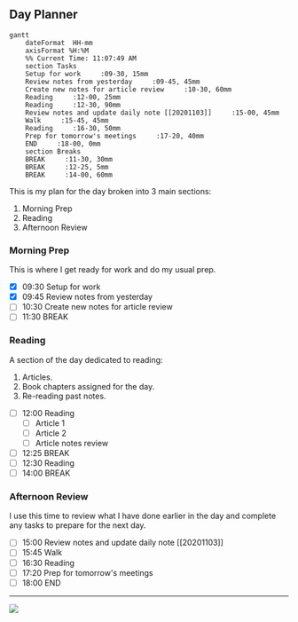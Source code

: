## Day Planner
```mermaid
gantt
    dateFormat  HH-mm
    axisFormat %H:%M
    %% Current Time: 11:07:49 AM
    section Tasks
    Setup for work     :09-30, 15mm
    Review notes from yesterday     :09-45, 45mm
    Create new notes for article review     :10-30, 60mm
    Reading     :12-00, 25mm
    Reading     :12-30, 90mm
    Review notes and update daily note [[20201103]]     :15-00, 45mm
    Walk     :15-45, 45mm
    Reading     :16-30, 50mm
    Prep for tomorrow's meetings     :17-20, 40mm
    END     :18-00, 0mm
    section Breaks
    BREAK     :11-30, 30mm
    BREAK     :12-25, 5mm
    BREAK     :14-00, 60mm
```

This is my plan for the day broken into 3 main sections:
1. Morning Prep
2. Reading
3. Afternoon Review

### Morning Prep

This is where I get ready for work and do my usual prep.

- [x] 09:30 Setup for work
- [x] 09:45 Review notes from yesterday
- [ ] 10:30 Create new notes for article review
- [ ] 11:30 BREAK

### Reading

A section of the day dedicated to reading:

1. Articles.
2. Book chapters assigned for the day.
3. Re-reading past notes.
   
- [ ] 12:00 Reading
  - [ ] Article 1
  - [ ] Article 2
  - [ ] Article notes review
- [ ] 12:25 BREAK
- [ ] 12:30 Reading
- [ ] 14:00 BREAK

### Afternoon Review

I use this time to review what I have done earlier in the day and complete any tasks to prepare for the next day.

- [ ] 15:00 Review notes and update daily note [[20201103]]
- [ ] 15:45 Walk
- [ ] 16:30 Reading
- [ ] 17:20 Prep for tomorrow's meetings
- [ ] 18:00 END
---
[![](https://mermaid.ink/img/pako:eNpdUD1rxDAM_StCcwJxepO3g9BOma5LwYuIlatpYhdHGcpx_71ynXK0wmD5ffDwu-GUPKPFK0URF0FHgiwMZ3gpEAyBrpnWSnkSfk55JQF402nHsR2Gym08SUgRLvWu4BmEtg94jCXTQN-ZU9sZPQ08df6QxiTvnB8GS7PomwxAsfi_MYe8gq_FE2Ihj5jfCNMXt-kPN_0PAQv9yWODK-u3gtcqbkXqUHUrO7S6ep5pX8Shi3eV0i7p8hUntJJ3bnD_LL0cRaGdadkUZR8k5bHW-9Py_Rv7FWwr?type=png)](https://mermaid-js.github.io/mermaid-live-editor/edit#pako:eNpdUD1rxDAM_StCcwJxepO3g9BOma5LwYuIlatpYhdHGcpx_71ynXK0wmD5ffDwu-GUPKPFK0URF0FHgiwMZ3gpEAyBrpnWSnkSfk55JQF402nHsR2Gym08SUgRLvWu4BmEtg94jCXTQN-ZU9sZPQ08df6QxiTvnB8GS7PomwxAsfi_MYe8gq_FE2Ihj5jfCNMXt-kPN_0PAQv9yWODK-u3gtcqbkXqUHUrO7S6ep5pX8Shi3eV0i7p8hUntJJ3bnD_LL0cRaGdadkUZR8k5bHW-9Py_Rv7FWwr)
